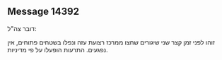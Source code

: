 ## Message 14392

דובר צה"ל:

זוהו לפני זמן קצר שני שיגורים שחצו ממרכז רצועת עזה ונפלו בשטחים פתוחים, אין נפגעים.
התרעות הופעלו על פי מדיניות.

